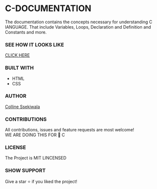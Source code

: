 # C-DOCUMENTATION
The documentation contains the concepts necessary for understanding C lANGUAGE. That include Variables, Loops, Declaration and Definition and Constants and more.

### SEE HOW IT LOOKS LIKE
<a href="https://ssekiwala-colline.github.io/C-DOCUMENTATION/">CLICK HERE</a>

### BUILT WITH
<ul>
  <li>HTML</li>
  <li>CSS</li>
</ul>

### AUTHOR
<a href="https://github.com/Ssekiwala-Colline">Colline Ssekiwala</a>

### CONTRIBUTIONS
All contributions, issues and feature requests are most welcome!<br>
WE ARE DOING THIS FOR 🧡 C

### LICENSE
The Project is MIT LINCENSED

### SHOW SUPPORT
Give a star ⭐ if you liked the project!

